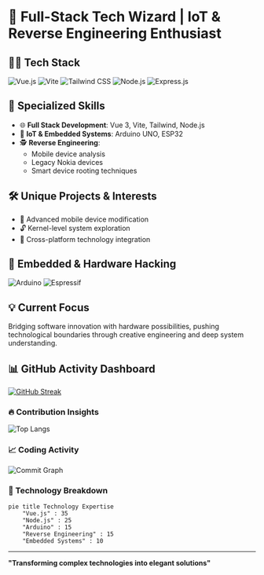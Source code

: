 # 🚀 Full-Stack Tech Wizard | IoT & Reverse Engineering Enthusiast

## 👨‍💻 Tech Stack
![Vue.js](https://img.shields.io/badge/Vue.js-35495E?style=for-the-badge&logo=vuedotjs&logoColor=4FC08D)
![Vite](https://img.shields.io/badge/Vite-B73BFE?style=for-the-badge&logo=vite&logoColor=FFD62E)
![Tailwind CSS](https://img.shields.io/badge/Tailwind_CSS-38B2AC?style=for-the-badge&logo=tailwind-css&logoColor=white)
![Node.js](https://img.shields.io/badge/Node.js-339933?style=for-the-badge&logo=nodedotjs&logoColor=white)
![Express.js](https://img.shields.io/badge/Express.js-000000?style=for-the-badge&logo=express&logoColor=white)

## 🔬 Specialized Skills
- 🌐 **Full Stack Development**: Vue 3, Vite, Tailwind, Node.js
- 🤖 **IoT & Embedded Systems**: Arduino UNO, ESP32
- 🕵️ **Reverse Engineering**: 
  - Mobile device analysis
  - Legacy Nokia devices
  - Smart device rooting techniques

## 🛠️ Unique Projects & Interests
- 📱 Advanced mobile device modification
- 🔓 Kernel-level system exploration
- 🌈 Cross-platform technology integration

## 🔌 Embedded & Hardware Hacking
![Arduino](https://img.shields.io/badge/Arduino-00979D?style=for-the-badge&logo=Arduino&logoColor=white)
![Espressif](https://img.shields.io/badge/espressif-E7352C?style=for-the-badge&logo=espressif&logoColor=white)

## 💡 Current Focus
Bridging software innovation with hardware possibilities, pushing technological boundaries through creative engineering and deep system understanding.

## 📊 GitHub Activity Dashboard

[![GitHub Streak](https://streak-stats.demolab.com?user=lmalma&theme=dark&hide_border=&exclude_days=Sat)](https://git.io/streak-stats)

### 🔥 Contribution Insights
![Top Langs](https://github-readme-stats.vercel.app/api/top-langs/?username=lmalma&layout=compact&theme=vision-friendly-dark)

### 📈 Coding Activity
![Commit Graph](https://github-profile-summary-cards.vercel.app/api/cards/profile-details?username=lmalma&theme=dracula)

### 🍩 Technology Breakdown
```mermaid
pie title Technology Expertise
    "Vue.js" : 35
    "Node.js" : 25
    "Arduino" : 15
    "Reverse Engineering" : 15
    "Embedded Systems" : 10
```
---
**"Transforming complex technologies into elegant solutions"**
